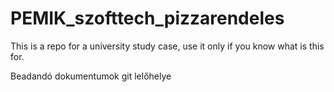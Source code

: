 # PEMIK_szofttech_pizzarendeles
This is a repo for a university study case, use it only if you know what is this for.

Beadandó dokumentumok git lelőhelye
